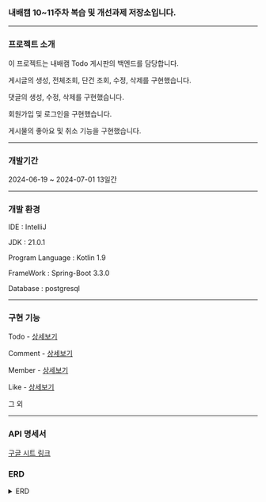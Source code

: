### 내배캠 10~11주차 복습 및 개선과제 저장소입니다.

-------------

### 프로젝트 소개

이 프로젝트는 내배캠 Todo 게시판의 백엔드를 담당합니다.

게시글의 생성, 전체조회, 단건 조회, 수정, 삭제를 구현했습니다.

댓글의 생성, 수정, 삭제를 구현했습니다.

회원가입 및 로그인을 구현했습니다.

게시물의 좋아요 및 취소 기능을 구현했습니다.

-------------

### 개발기간

2024-06-19 ~ 2024-07-01 13일간

----------

### 개발 환경

IDE : IntelliJ

JDK : 21.0.1

Program Language : Kotlin 1.9

FrameWork : Spring-Boot 3.3.0

Database : postgresql

------------

### 구현 기능

Todo - [상세보기](https://github.com/HifumiAlice/TodoRevision/wiki/Todo)

Comment - [상세보기](https://github.com/HifumiAlice/TodoRevision/wiki/Comment)

Member - [상세보기](https://github.com/HifumiAlice/TodoRevision/wiki/Member)

Like - [상세보기](https://github.com/HifumiAlice/TodoRevision/wiki/Like)

그 외

---------------

### API 명세서

[구글 시트 링크](https://docs.google.com/spreadsheets/d/1318_gci9f5wuR6dzapmkYWWgj8JPeouxcDEWzubpBvA/edit?gid=0#gid=0)

### ERD

<details>
<summary> ERD </summary>
<div markdown="1">

<img src = "https://github.com/HifumiAlice/TodoRevision/blob/dev/memo/images/Todo%EB%B3%B5%EC%8A%B5.png" alt = "에러" >

</div>
</details>















